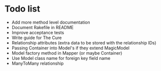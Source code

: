 # Todo list

 - Add more method level documentation
 - Document Rakefile in README
 - Improve acceptance tests
 - Write guide for The Cure
 - Relationship attributes (extra data to be stored with the
   relationship IDs)
 - Passing Container into Model's if they extend MagicModel
 - Model factory method in Mapper (or maybe Container)
 - Use Model class name for foreign key field name
 - ManyToMany relationship